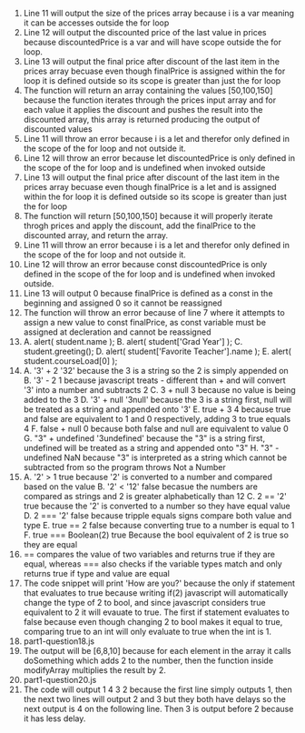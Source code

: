 1. Line 11 will output the size of the prices array because i is a var meaning it can be accesses outside the for loop
2. Line 12 will output the discounted price of the last value in prices because discountedPrice is a var and will have scope outside the for loop.
3. Line 13 will output the final price after discount of the last item in the prices array becuase even though finalPrice is assigned within the for loop it is defined outside so its scope is greater than just the for loop
4. The function will return an array containing the values [50,100,150] because the function iterates through the prices input array and for each value it applies the discount and pushes the result into the discounted array, this array is returned producing the output of discounted values
5. Line 11 will throw an error because i is a let and therefor only defined in the scope of the for loop and not outside it.
6. Line 12 will throw an error because let discountedPrice is only defined in the scope of the for loop and is undefined when invoked outside
7. Line 13 will output the final price after discount of the last item in the prices array becuase even though finalPrice is a let and is assigned within the for loop it is defined outside so its scope is greater than just the for loop
8. The function will return [50,100,150] because it will properly iterate throgh prices and apply the discount, add the finalPrice to the discounted array, and return the array.
9. Line 11 will throw an error because i is a let and therefor only defined in the scope of the for loop and not outside it.
10. Line 12 will throw an error because const discountedPrice is only defined in the scope of the for loop and is undefined when invoked outside.
11. Line 13 will output 0 because finalPrice is defined as a const in the beginning and assigned 0 so it cannot be reassigned
12. The function will throw an error because of line 7 where it attempts to assign a new value to const finalPrice, as const variable must be assigned at decleration and cannot be reassigned
13. 
    A. alert( student.name );
    B. alert( student['Grad Year'] );
    C. student.greeting();
    D. alert( student['Favorite Teacher'].name );
    E. alert( student.courseLoad[0] );
14. 
    A. '3' + 2
        '32' because the 3 is a string so the 2 is simply appended on
    B. '3' - 2
        1 because javascript treats - different than + and will convert '3' into a number and subtracts 2
    C. 3 + null
        3 because no value is being added to the 3
    D. '3' + null
        '3null' because the 3 is a string first, null will be treated as a string and appended onto '3'
    E. true + 3
        4 because true and false are equivalent to 1 and 0 respectively, adding 3 to true equals 4
    F. false + null
        0 because both false and null are equivalent to value 0
    G. "3" + undefined
        '3undefined' because the "3" is a string first, undefined will be treated as a string and appended onto "3"
    H. "3" - undefined
        NaN because "3" is interpreted as a string which cannot be subtracted from so the program throws Not a Number
15. 
    A. '2' > 1
        true because '2' is converted to a number and compared based on the value
    B. '2' < '12'
        false becasue the numbers are compared as strings and 2 is greater alphabetically than 12
    C. 2 == '2'
        true because the '2' is converted to a number so they have equal value
    D. 2 === '2'
        false because tripple equals signs compare both value and type
    E. true == 2
        false because converting true to a number is equal to 1
    F. true === Boolean(2)
        true Because the bool equivalent of 2 is true so they are equal
16. == compares the value of two variables and returns true if they are equal, whereas === also checks if the variable types match and only returns true if type and value are equal
17. The code snippet will print 'How are you?' because the only if statement that evaluates to true because writing if(2) javascript will automatically change the type of 2 to bool, and since javascript considers true equivalent to 2 it will evauate to true. The first if statement evaluates to false because even though changing 2 to bool makes it equal to true, comparing true to an int will only evaluate to true when the int is 1.
18. part1-question18.js
19. The output will be [6,8,10] because for each element in the array it calls doSomething which adds 2 to the number, then the function inside modifyArray multiplies the result by 2.
20. part1-question20.js
21. The code will output 1 4 3 2 because the first line simply outputs 1, then the next two lines will output 2 and 3 but they both have delays so the next output is 4 on the following line. Then 3 is output before 2 because it has less delay.